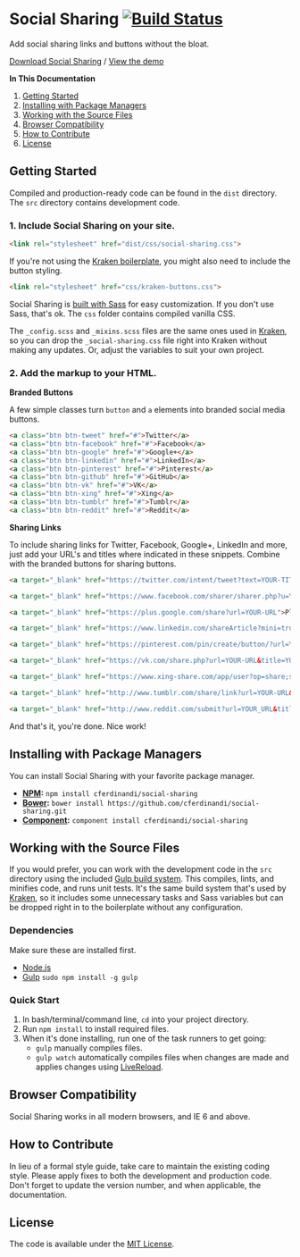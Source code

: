 # Social Sharing [![Build Status](https://travis-ci.org/cferdinandi/social-sharing.svg)](https://travis-ci.org/cferdinandi/social-sharing)
Add social sharing links and buttons without the bloat.

[Download Social Sharing](https://github.com/cferdinandi/social-sharing/archive/master.zip) / [View the demo](http://cferdinandi.github.io/social-sharing/)

**In This Documentation**

1. [Getting Started](#getting-started)
2. [Installing with Package Managers](#installing-with-package-managers)
3. [Working with the Source Files](#working-with-the-source-files)
4. [Browser Compatibility](#browser-compatibility)
5. [How to Contribute](#how-to-contribute)
6. [License](#license)



## Getting Started

Compiled and production-ready code can be found in the `dist` directory. The `src` directory contains development code.

### 1. Include Social Sharing on your site.

```html
<link rel="stylesheet" href="dist/css/social-sharing.css">
```

If you're not using the [Kraken boilerplate](http://cferdinandi.github.io/kraken/), you might also need to include the button styling.

```html
<link rel="stylesheet" href="css/kraken-buttons.css">
```

Social Sharing is [built with Sass](http://sass-lang.com/) for easy customization. If you don't use Sass, that's ok. The `css` folder contains compiled vanilla CSS.

The `_config.scss` and `_mixins.scss` files are the same ones used in [Kraken](http://cferdinandi.github.io/kraken/), so you can drop the `_social-sharing.css` file right into Kraken without making any updates. Or, adjust the variables to suit your own project.

### 2. Add the markup to your HTML.

**Branded Buttons**

A few simple classes turn `button` and `a` elements into branded social media buttons.

```html
<a class="btn btn-tweet" href="#">Twitter</a>
<a class="btn btn-facebook" href="#">Facebook</a>
<a class="btn btn-google" href="#">Google+</a>
<a class="btn btn-linkedin" href="#">LinkedIn</a>
<a class="btn btn-pinterest" href="#">Pinterest</a>
<a class="btn btn-github" href="#">GitHub</a>
<a class="btn btn-vk" href="#">VK</a>
<a class="btn btn-xing" href="#">Xing</a>
<a class="btn btn-tumblr" href="#">Tumblr</a>
<a class="btn btn-reddit" href="#">Reddit</a>
```

**Sharing Links**

To include sharing links for Twitter, Facebook, Google+, LinkedIn and more, just add your URL's and titles where indicated in these snippets. Combine with the branded buttons for sharing buttons.

```html
<a target="_blank" href="https://twitter.com/intent/tweet?text=YOUR-TITLE&url=YOUR-URL&via=TWITTER-HANDLE">Tweet</a>

<a target="_blank" href="https://www.facebook.com/sharer/sharer.php?u=YOUR-URL">Share on Facebook</a>

<a target="_blank" href="https://plus.google.com/share?url=YOUR-URL">Plus on Google+</a>

<a target="_blank" href="https://www.linkedin.com/shareArticle?mini=true&url=YOUR-URL&title=YOUR-TITLE&summary=YOUR-SUMMARY&source=YOUR-URL">Share on LinkedIn</a>

<a target="_blank" href="https://pinterest.com/pin/create/button/?url=YOUR-URL&description=YOUR-DESCRIPTION&media=YOUR-IMAGE-SRC">Pin on Pinterest</a>

<a target="_blank" href="https://vk.com/share.php?url=YOUR-URL&title=YOUR-TITLE&description=YOUR-DESCRIPTION&image=YOUR-IMAGE-SRC&noparse=true">Share on VK</a>

<a target="_blank" href="https://www.xing-share.com/app/user?op=share;sc_p=xing-share;url=YOUR-URL">Share on Xing</a>

<a target="_blank" href="http://www.tumblr.com/share/link?url=YOUR-URL&description=YOUR-DESCRIPTION">Share on Tumblr</a>

<a target="_blank" href="http://www.reddit.com/submit?url=YOUR_URL&title=YOUR_TITLE">Share on Reddit</a>
```

And that's it, you're done. Nice work!



## Installing with Package Managers

You can install Social Sharing with your favorite package manager.

* **[NPM](https://www.npmjs.org/):** `npm install cferdinandi/social-sharing`
* **[Bower](http://bower.io/):** `bower install https://github.com/cferdinandi/social-sharing.git`
* **[Component](http://component.io/):** `component install cferdinandi/social-sharing`



## Working with the Source Files

If you would prefer, you can work with the development code in the `src` directory using the included [Gulp build system](http://gulpjs.com/). This compiles, lints, and minifies code, and runs unit tests. It's the same build system that's used by [Kraken](http://cferdinandi.github.io/kraken/), so it includes some unnecessary tasks and Sass variables but can be dropped right in to the boilerplate without any configuration.

### Dependencies
Make sure these are installed first.

* [Node.js](http://nodejs.org)
* [Gulp](http://gulpjs.com) `sudo npm install -g gulp`

### Quick Start

1. In bash/terminal/command line, `cd` into your project directory.
2. Run `npm install` to install required files.
3. When it's done installing, run one of the task runners to get going:
	* `gulp` manually compiles files.
	* `gulp watch` automatically compiles files when changes are made and applies changes using [LiveReload](http://livereload.com/).



## Browser Compatibility

Social Sharing works in all modern browsers, and IE 6 and above.



## How to Contribute

In lieu of a formal style guide, take care to maintain the existing coding style. Please apply fixes to both the development and production code. Don't forget to update the version number, and when applicable, the documentation.



## License

The code is available under the [MIT License](LICENSE.md).